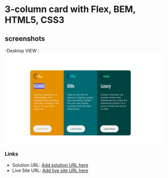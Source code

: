 # 3-column card with Flex, BEM, HTML5, CSS3

## screenshots
-Desktop VIEW : ![](./images/desktop.png)

### Links

- Solution URL: [Add solution URL here](https://your-solution-url.com)
- Live Site URL: [Add live site URL here](https://your-live-site-url.com)

